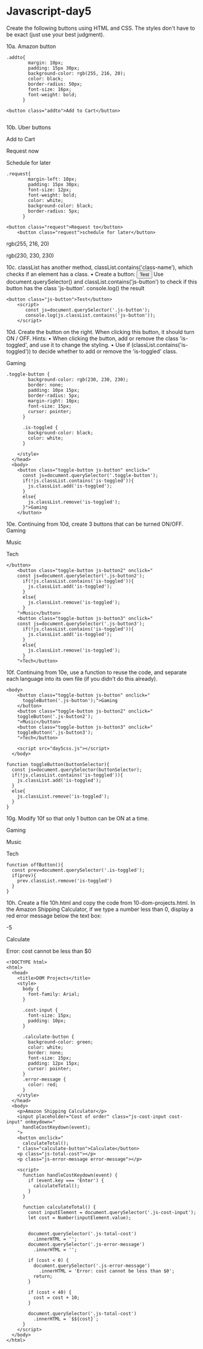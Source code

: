 # Javascript-day5

Create the following buttons using HTML and CSS. The styles don't have to be exact (just use your best judgment).

10a. Amazon button
```
.addto{
        margin: 10px;
        padding: 15px 30px;
        background-color: rgb(255, 216, 20);
        color: black;
        border-radius: 50px;
        font-size: 16px;
        font-weight: bold;
      }

<button class="addto">Add to Cart</button>
    
```
10b. Uber buttons

Add to Cart

Request now

Schedule for later
```
.request{
        margin-left: 10px;
        padding: 15px 30px;
        font-size: 12px;
        font-weight: bold;
        color: white;
        background-color: black;
        border-radius: 5px;
      }

<button class="request">Request to</button>
    <button class="request">schedule for later</button>
```
rgb(255, 216, 20)

rgb(230, 230, 230)

10c. classList has another method, classList.contains('class-name'), which checks if an element has a class.
• Create a button: <button class="js-button">Test</button>
Use document.querySelector() and classList.contains('js-button') to check if this button has the class 'js-button'.
console.log() the result
```
<button class="js-button">Test</button>
    <script>
       const js=document.querySelector('.js-button');
       console.log(js.classList.contains('js-button'));
    </script>
```
10d. Create the button on the right. When clicking this button, it should turn ON / OFF. Hints:
• When clicking the button, add or remove the class 'is-toggled', and use it to change the styling.
• Use if (classList.contains('is-toggled')) to decide whether to add or remove the 'is-toggled' class.

Gaming
```
.toggle-button {
        background-color: rgb(230, 230, 230);
        border: none;
        padding: 10px 15px;
        border-radius: 5px;
        margin-right: 10px;
        font-size: 15px;
        cursor: pointer;
      }

      .is-toggled {
        background-color: black;
        color: white;
      }
      
    </style>
  </head>
  <body>
    <button class="toggle-button js-button" onclick="
      const js=document.querySelector('.toggle-button');
      if(!js.classList.contains('is-toggled')){
        js.classList.add('is-toggled');
      }
      else{
        js.classList.remove('is-toggled');
      }">Gaming
    </button>
```
10e. Continuing from 10d, create 3 buttons that can be turned ON/OFF.
Gaming

Music

Tech
```
</button>
    <button class="toggle-button js-button2" onclick="
    const js=document.querySelector('.js-button2');
      if(!js.classList.contains('is-toggled')){
        js.classList.add('is-toggled');
      }
      else{
        js.classList.remove('is-toggled');
      }
    ">Music</button>
    <button class="toggle-button js-button3" onclick="
    const js=document.querySelector('.js-button3');
      if(!js.classList.contains('is-toggled')){
        js.classList.add('is-toggled');
      }
      else{
        js.classList.remove('is-toggled');
      }
    ">Tech</button>
```
10f. Continuing from 10e, use a function to reuse the code, and separate each language into its own file (if you didn't do this already).
```
<body>
    <button class="toggle-button js-button" onclick="
      toggleButton('.js-button');">Gaming
    </button>
    <button class="toggle-button js-button2" onclick="
    toggleButton('.js-button2');
    ">Music</button>
    <button class="toggle-button js-button3" onclick="
    toggleButton('.js-button3');
    ">Tech</button>

    <script src="day5css.js"></script>
  </body>

function toggleButton(buttonSelector){
  const js=document.querySelector(buttonSelector);
  if(!js.classList.contains('is-toggled')){
    js.classList.add('is-toggled');
  }
  else{
    js.classList.remove('is-toggled');
  }
}
```
10g. Modify 10f so that only 1 button can be ON at a time.

Gaming

Music

Tech
```
function offButton(){
  const prev=document.querySelector('.is-toggled');
  if(prev){
    prev.classList.remove('is-toggled')
  }
}
```
10h. Create a file 10h.html and copy the code from 10-dom-projects.html. In the Amazon Shipping Calculator, if we type a number less than 0, display a red error message below the text box:

-5

Calculate

Error: cost cannot be less than $0
```
<!DOCTYPE html>
<html>
  <head>
    <title>DOM Projects</title>
    <style>
      body {
        font-family: Arial;
      }

      .cost-input {
        font-size: 15px;
        padding: 10px;
      }

      .calculate-button {
        background-color: green;
        color: white;
        border: none;
        font-size: 15px;
        padding: 12px 15px;
        cursor: pointer;
      }
      .error-message {
        color: red;
      }
    </style>
  </head>
  <body>
    <p>Amazon Shipping Calculator</p>
    <input placeholder="Cost of order" class="js-cost-input cost-input" onkeydown="
      handleCostKeydown(event);
    ">
    <button onclick="
      calculateTotal();
    " class="calculate-button">Calculate</button>
    <p class="js-total-cost"></p>
    <p class="js-error-message error-message"></p>

    <script>
      function handleCostKeydown(event) {
        if (event.key === 'Enter') {
          calculateTotal();
        }
      }

      function calculateTotal() {
        const inputElement = document.querySelector('.js-cost-input');
        let cost = Number(inputElement.value);

        
        document.querySelector('.js-total-cost')
          .innerHTML = '';
        document.querySelector('.js-error-message')
          .innerHTML = '';

        if (cost < 0) {
          document.querySelector('.js-error-message')
            .innerHTML = 'Error: cost cannot be less than $0';
          return;
        }

        if (cost < 40) {
          cost = cost + 10;
        }

        document.querySelector('.js-total-cost')
          .innerHTML = `$${cost}`;
      }
    </script>
  </body>
</html>
```
